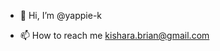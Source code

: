 - 👋 Hi, I’m @yappie-k

- 📫 How to reach me kishara.brian@gmail.com

<!---
yappie-k/yappie-k is a ✨ special ✨ repository because its `README.md` (this file) appears on your GitHub profile.
You can click the Preview link to take a look at your changes.
--->
